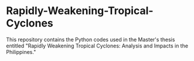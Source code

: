 # Rapidly-Weakening-Tropical-Cyclones
This repository contains the Python codes used in the Master's thesis entitled "Rapidly Weakening Tropical Cyclones: Analysis and Impacts in the Philippines."
